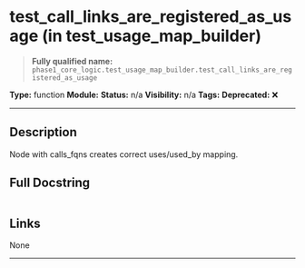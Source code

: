 # test_call_links_are_registered_as_usage (in test_usage_map_builder)
> **Fully qualified name:** `phase1_core_logic.test_usage_map_builder.test_call_links_are_registered_as_usage`

**Type:** function
**Module:** 
**Status:** n/a
**Visibility:** n/a
**Tags:** 
**Deprecated:** ❌

---

## Description
Node with calls_fqns creates correct uses/used_by mapping.

## Full Docstring
```

```

## Links
None

---
